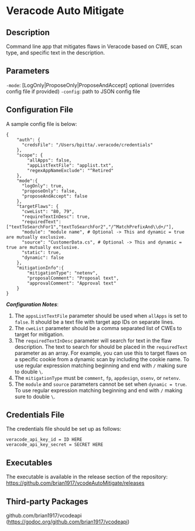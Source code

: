 # Veracode Auto Mitigate

## Description
Command line app that mitigates flaws in Veracode based on CWE, scan type, and specific text in the description.

## Parameters
`-mode`: [LogOnly|ProposeOnly|ProposeAndAccept] optional (overrides config file if provided)
`-config`: path to JSON config file

## Configuration File
A sample config file is below:
```
{
    "auth": {
      "credsFile": "/Users/bpitta/.veracode/credentials"
    },
    "scope": {
        "allApps": false,
        "appListTextFile": "applist.txt",
        "regexAppNameExclude": "^Retired"
    },
    "mode":{
      "logOnly": true,
      "proposeOnly": false,
      "proposeAndAccept": false
    },
    "targetFlaws": {
      "cweList": "80, 79",
      "requireTextInDesc": true,
      "requiredText":["textToSearchFor1","textToSearchFor2","/^MatchPrefixAnd\\d+/"],
      "module": "module name", # Optional -> This and dynamic = true are mutually exclusive.
      "source": "CustomerData.cs", # Optional -> This and dynamic = true are mutually exclusive.
      "static": true,
      "dynamic": false
    },
    "mitigationInfo":{
        "mitigationType": "netenv",
        "proposalComment": "Proposal text",
        "approvalComment": "Approval text"
    }
}
 ```
 **_Configuration Notes_**:
 1. The `appsListTextFile` parameter should be used when `allApps` is set to `false`. It should be a text file with target app IDs on separate lines.
 2. The `cweList` parameter should be a comma separated list of CWEs to target for mitigation.
 3. The `requiredTextInDesc` parameter will search for text in the flaw description. The text to search for should be placed in the `requiredText` parameter as an array. For example, you can use this to target flaws on a specific cookie from a dynamic scan by including the cookie name. To use regular expression matching beginning and end with `/` making sure to double `\`.
 4. The `mitigationType` must be `comment`, `fp`, `appdesign`, `osenv`, or `netenv`.
 5. The `module` and `source` parameters cannot be set when `dynamic = true`. To use regular expression matching beginning and end with `/` making sure to double `\`.
## Credentials File
The credentials file should be set up as follows:
```
veracode_api_key_id = ID HERE
veracode_api_key_secret = SECRET HERE
```

## Executables
The executable is available in the release section of the repository: https://github.com/brian1917/vcodeAutoMitigate/releases

## Third-party Packages
github.com/brian1917/vcodeapi (https://godoc.org/github.com/brian1917/vcodeapi)
